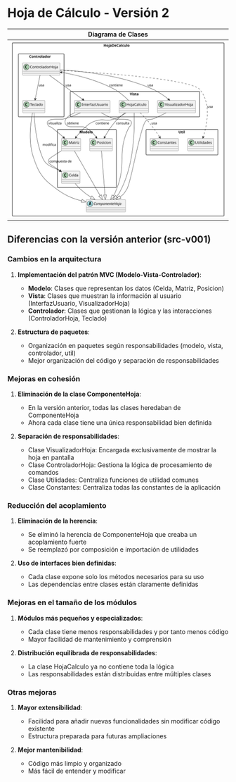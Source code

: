 # Hoja de Cálculo - Versión 2

| Diagrama de Clases|
|-|
|![Diagrama](images/modelosUML/DiagramaClasesSrc2.svg)| !


## Diferencias con la versión anterior (src-v001)

### Cambios en la arquitectura

1. **Implementación del patrón MVC (Modelo-Vista-Controlador)**:
   - **Modelo**: Clases que representan los datos (Celda, Matriz, Posicion)
   - **Vista**: Clases que muestran la información al usuario (InterfazUsuario, VisualizadorHoja)
   - **Controlador**: Clases que gestionan la lógica y las interacciones (ControladorHoja, Teclado)

2. **Estructura de paquetes**:
   - Organización en paquetes según responsabilidades (modelo, vista, controlador, util)
   - Mejor organización del código y separación de responsabilidades

### Mejoras en cohesión

1. **Eliminación de la clase ComponenteHoja**:
   - En la versión anterior, todas las clases heredaban de ComponenteHoja
   - Ahora cada clase tiene una única responsabilidad bien definida

2. **Separación de responsabilidades**:
   - Clase VisualizadorHoja: Encargada exclusivamente de mostrar la hoja en pantalla
   - Clase ControladorHoja: Gestiona la lógica de procesamiento de comandos
   - Clase Utilidades: Centraliza funciones de utilidad comunes
   - Clase Constantes: Centraliza todas las constantes de la aplicación

### Reducción del acoplamiento

1. **Eliminación de la herencia**:
   - Se eliminó la herencia de ComponenteHoja que creaba un acoplamiento fuerte
   - Se reemplazó por composición e importación de utilidades

2. **Uso de interfaces bien definidas**:
   - Cada clase expone solo los métodos necesarios para su uso
   - Las dependencias entre clases están claramente definidas

### Mejoras en el tamaño de los módulos

1. **Módulos más pequeños y especializados**:
   - Cada clase tiene menos responsabilidades y por tanto menos código
   - Mayor facilidad de mantenimiento y comprensión

2. **Distribución equilibrada de responsabilidades**:
   - La clase HojaCalculo ya no contiene toda la lógica
   - Las responsabilidades están distribuidas entre múltiples clases

### Otras mejoras

1. **Mayor extensibilidad**:
   - Facilidad para añadir nuevas funcionalidades sin modificar código existente
   - Estructura preparada para futuras ampliaciones

2. **Mejor mantenibilidad**:
   - Código más limpio y organizado
   - Más fácil de entender y modificar
